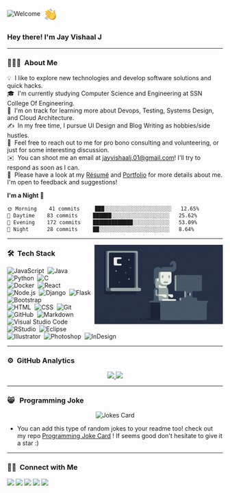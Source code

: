 <img alt="Welcome" src="./assets/gifgit.gif"/>

<img alt="Night Coding" src="./assets/Hand%20Wave.gif" width='40' align="center"/>
<br>
<h3>Hey there! I'm Jay Vishaal J</h3>

---
### 👨🏻‍💻 &nbsp;About Me

💡 &nbsp;I like to explore new technologies and develop software solutions and quick hacks.\
🎓 &nbsp;I'm currently studying Computer Science and Engineering at SSN College Of Engineering.\
🌱 &nbsp;I'm on track for learning more about Devops, Testing, Systems Design, and Cloud Architecture.\
✍️ &nbsp;In my free time, I pursue UI Design and Blog Writing as hobbies/side hustles.\
💬 &nbsp;Feel free to reach out to me for pro bono consulting and volunteering, or just for some interesting discussion.\
✉️ &nbsp;You can shoot me an email at jayvishaalj.01@gmail.com! I'll try to respond as soon as I can.\
📄 &nbsp;Please have a look at my [Résumé](https://drive.google.com/file/d/1CIeAyfdVDMos7GKPUaa9jeQb2V6tESGn/view) and [Portfolio](https://jayvishaalj.github.io) for more details about me. I'm open to feedback and suggestions!

**I'm a Night 🦉**
<!--START_SECTION:waka-->
```text
🌞 Morning    41 commits     ███░░░░░░░░░░░░░░░░░░░░░░   12.65% 
🌆 Daytime    83 commits     ██████░░░░░░░░░░░░░░░░░░░   25.62% 
🌃 Evening    172 commits    █████████████░░░░░░░░░░░░   53.09% 
🌙 Night      28 commits     ██░░░░░░░░░░░░░░░░░░░░░░░   8.64%

```
<!--END_SECTION:waka-->

---

<img alt="Night Coding" src="./assets/Night-Coding.gif" align="right"/>

### 🛠 &nbsp;Tech Stack


![JavaScript](https://img.shields.io/badge/-JavaScript-05122A?style=flat&logo=javascript)&nbsp;
![Java](https://img.shields.io/badge/-Java-05122A?style=flat&logo=Java&logoColor=FFA518)&nbsp;
![Python](https://img.shields.io/badge/-Python-05122A?style=flat&logo=python)&nbsp;
![C](https://img.shields.io/badge/-C-05122A?style=flat&logo=C&logoColor=A8B9CC)&nbsp;   
![Docker](https://img.shields.io/badge/-Docker-05122A?style=flat&logo=docker)&nbsp;
![React](https://img.shields.io/badge/-React-05122A?style=flat&logo=react)&nbsp;\
![Node.js](https://img.shields.io/badge/-Node.js-05122A?style=flat&logo=node.js)&nbsp;
![Django](https://img.shields.io/badge/-Django-05122A?style=flat&logo=django&logoColor=092E20)&nbsp;
![Flask](https://img.shields.io/badge/-Flask-05122A?style=flat&logo=flask)&nbsp;
![Bootstrap](https://img.shields.io/badge/-Bootstrap-05122A?style=flat&logo=bootstrap&logoColor=563D7C)\
![HTML](https://img.shields.io/badge/-HTML-05122A?style=flat&logo=HTML5)&nbsp;
![CSS](https://img.shields.io/badge/-CSS-05122A?style=flat&logo=CSS3&logoColor=1572B6)&nbsp;
![Git](https://img.shields.io/badge/-Git-05122A?style=flat&logo=git)&nbsp;
![GitHub](https://img.shields.io/badge/-GitHub-05122A?style=flat&logo=github)&nbsp;
![Markdown](https://img.shields.io/badge/-Markdown-05122A?style=flat&logo=markdown)\
![Visual Studio Code](https://img.shields.io/badge/-Visual%20Studio%20Code-05122A?style=flat&logo=visual-studio-code&logoColor=007ACC)&nbsp;
![RStudio](https://img.shields.io/badge/-RStudio-05122A?style=flat&logo=rstudio)&nbsp;
![Eclipse](https://img.shields.io/badge/-Eclipse-05122A?style=flat&logo=eclipse-ide&logoColor=2C2255)\
![Illustrator](https://img.shields.io/badge/-Illustrator-05122A?style=flat&logo=adobe-illustrator)&nbsp;
![Photoshop](https://img.shields.io/badge/-Photoshop-05122A?style=flat&logo=adobe-photoshop)&nbsp;
![InDesign](https://img.shields.io/badge/-InDesign-05122A?style=flat&logo=adobe-indesign)

---

### ⚙️ &nbsp;GitHub Analytics

<p align="center">

<a href="https://github.com/jayvishaalj">
  <img height="180em" src="https://github-readme-stats-eight-theta.vercel.app/api?username=jayvishaalj&show_icons=true&theme=algolia&include_all_commits=true&count_private=true"/>
  <img height="180em" src="https://github-readme-stats-eight-theta.vercel.app/api/top-langs/?username=jayvishaalj&layout=compact&langs_count=8&theme=algolia"/>
</a>
</p>

---

### 😸 &nbsp; Programming Joke
<p align="center">

<img src="https://programming-joke-card.jayvishaalj.vercel.app/api" alt="Jokes Card" />

-  You can add this type of random jokes to your readme too! check out my repo [Programming Joke Card](https://github.com/jayvishaalj/programming-joke-card) ! If seems good don't hesitate to give it a star :)
</p>

---

### 🤝🏻 &nbsp;Connect with Me

<p align="center">

<a href="https://jayvishaalj.github.io"><img src="https://img.shields.io/badge/-jayvishaalj.github.io-3423A6?style=flat&logo=Google-Chrome&logoColor=white"/></a>
<a href="https://www.linkedin.com/in/jay-vishaal-j"><img src="https://img.shields.io/badge/-Jay%20Vishaal%20J-0077B5?style=flat&logo=Linkedin&logoColor=white"/></a>
<a href="mailto:jayvishaalj.01@gmail.com"><img src="https://img.shields.io/badge/-jayvishaalj.01@gmail.com-D14836?style=flat&logo=Gmail&logoColor=white"/></a>
<a href="https://instagram.com/jayvishaalj"><img src="https://img.shields.io/badge/-@jayvishaalj-E4405F?style=flat&logo=Instagram&logoColor=white"/></a>
<a href="https://facebook.com/jayvishaalj"><img src="https://img.shields.io/badge/-@jayvishaalj-1877F2?style=flat&logo=Facebook&logoColor=white"/></a>

</p>


